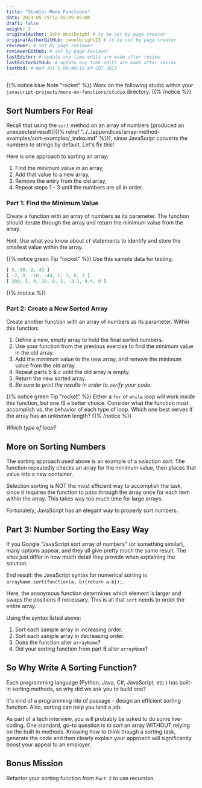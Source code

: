 ```yaml
---
title: "Studio: More Functions"
date: 2023-05-25T12:55:09-05:00
draft: false
weight: 3
originalAuthor: John Woolbright # to be set by page creator
originalAuthorGitHub: jwoolbright23 # to be set by page creator
reviewer: # set by page reviewer
reviewerGitHub: # set by page reviewer
lastEditor: # update any time edits are made after review
lastEditorGitHub: # update any time edits are made after review
lastMod: # Wed Jul 5 08:49:19 AM CDT 2023
---
```


{{% notice blue Note "rocket" %}}
Work on the following studio within your `javascript-projects/more-on-functions/studio` directory.
{{% /notice %}}

## Sort Numbers For Real

Recall that using the `sort` method on an array of numbers [produced an unexpected result]({{% relref "../../appendices/array-method-examples/sort-examples/_index.md" %}}), since JavaScript converts
the numbers to strings by default. Let's fix this!

Here is one approach to sorting an array:

1. Find the minimum value in an array,
1. Add that value to a new array,
1. Remove the entry from the old array,
1. Repeat steps 1 - 3 until the numbers are all in order.

### Part 1: Find the Minimum Value

Create a function with an array of numbers as its parameter. The function
should iterate through the array and return the minimum value from the
array.

*Hint*: Use what you know about `if` statements to identify and
store the smallest value within the array.

{{% notice green Tip "rocket" %}}
Use this sample data for testing.

```javascript
[ 5, 10, 2, 42 ]
[ -2, 0, -10, -44, 5, 3, 0, 3 ]
[ 200, 5, 4, 10, 8, 5, -3.3, 4.4, 0 ]
```
{{% /notice %}}

### Part 2: Create a New Sorted Array

Create another function with an array of numbers as its parameter. Within
this function:

1. Define a new, empty array to hold the final sorted numbers.
1. Use your function from the previous exercise to find the minimum value in the old array.
1. Add the minimum value to the new array, and remove the minimum value from the old array.
1. Repeat parts b & c until the old array is empty.
1. Return the new sorted array.
1. *Be sure to print the results in order to verify your code*.

{{% notice green Tip "rocket" %}}
Either a `for` or `while` loop will work inside this function, but one
IS a better choice. Consider what the function must accomplish vs. the
behavior of each type of loop. Which one best serves if the array has an
unknown length?
{{% /notice %}}

*Which type of loop?*

## More on Sorting Numbers

The sorting approach used above is an example of a *selection sort*. The
function repeatedly checks an array for the minimum value, then places that
value into a new container.

Selection sorting is NOT the most efficient way to accomplish the task, since
it requires the function to pass through the array once for each item within
the array. This takes way too much time for large arrays.

Fortunately, JavaScript has an elegant way to properly sort numbers.

## Part 3: Number Sorting the Easy Way

If you Google "JavaScript sort array of numbers" (or something similar), many
options appear, and they all give pretty much the same result. The sites just
differ in how much detail they provide when explaining the solution.

End result: the JavaScript syntax for numerical sorting is
`arrayName.sort(function(a, b){return a-b});`.

Here, the anonymous function determines which element is larger and swaps the
positions if necessary. This is all that `sort` needs to order the entire
array.

Using the syntax listed above:

1. Sort each sample array in increasing order.
1. Sort each sample array in decreasing order.
1. Does the function alter `arrayName`?
1. Did your sorting function from part B alter `arrayName`?

## So Why Write A Sorting Function?

Each programming language (Python, Java, C#, JavaScript, etc.) has built-in
sorting methods, so why did we ask you to build one?

It's kind of a programming rite of passage - design an efficient sorting
function. Also, sorting can help you land a job.

As part of a tech interview, you will probably be asked to do some live-coding.
One standard, go-to question is to sort an array WITHOUT relying on the built
in methods. Knowing how to think though a sorting task, generate the code and
then clearly explain your approach will significantly boost your appeal to an
employer.

## Bonus Mission

Refactor your sorting function from `Part 2` to use recursion.

